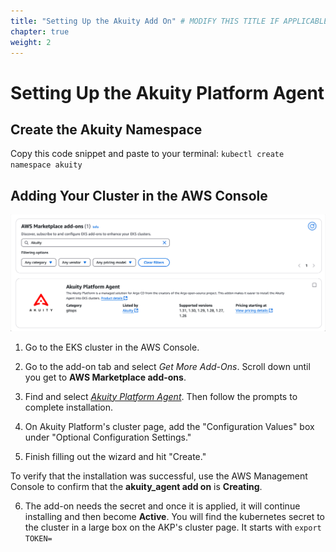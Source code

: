 ```yaml
---
title: "Setting Up the Akuity Add On" # MODIFY THIS TITLE IF APPLICABLE
chapter: true
weight: 2
---
```


# Setting Up the Akuity Platform Agent

## Create the Akuity Namespace
Copy this code snippet and paste to your terminal: ```kubectl create namespace akuity```

## Adding Your Cluster in the AWS Console
![AkuityontheAWSMarketplace](../../static/images/AWSMarketplaceAkuity.png)
1. Go to the EKS cluster in the AWS Console.

2. Go to the add-on tab and select *Get More Add-Ons*. Scroll down until you get to **AWS Marketplace add-ons**.

3. Find and select [*Akuity Platform Agent*](https://aws.amazon.com/marketplace/pp/prodview-zihrsklxqjuu6?sr=0-1&ref_=beagle&applicationId=AWSMPContessa). Then follow the prompts to complete installation.

4. On Akuity Platform's cluster page, add the "Configuration Values" box under "Optional Configuration Settings."

5. Finish filling out the wizard and hit "Create." <br>

To verify that the installation was successful, use the AWS Management Console to confirm that the **akuity_agent add on** is **Creating**. 

6. The add-on needs the secret and once it is applied, it will continue installing and then become **Active**. You will find the kubernetes secret to the cluster in a large box on the AKP's cluster page. It starts with <code>export TOKEN=</code>

